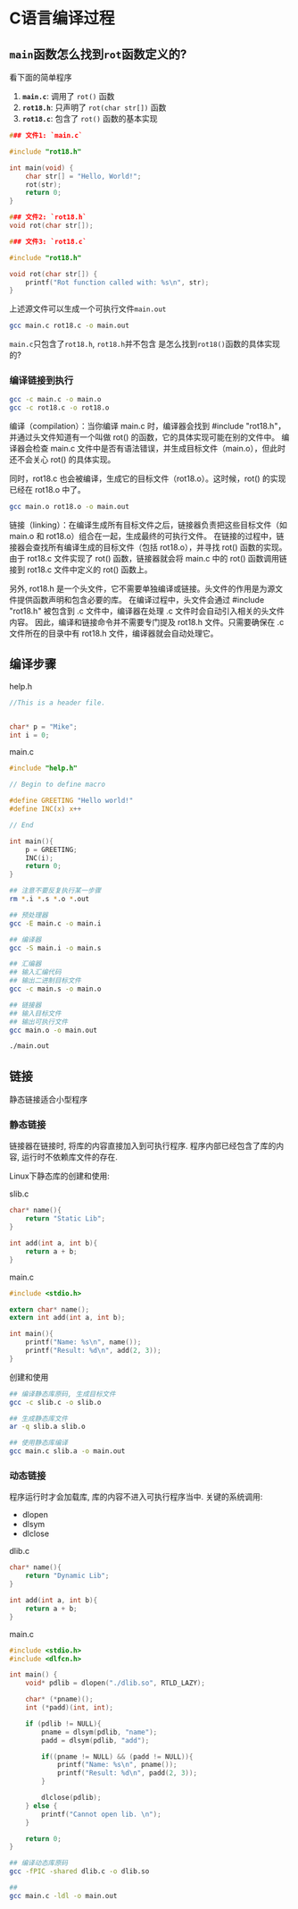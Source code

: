 # C语言编译过程

## `main`函数怎么找到`rot`函数定义的?

看下面的简单程序

1. **`main.c`**: 调用了 `rot()` 函数
2. **`rot18.h`**: 只声明了 `rot(char str[])` 函数
3. **`rot18.c`**: 包含了 `rot()` 函数的基本实现

```c
### 文件1: `main.c`

#include "rot18.h"

int main(void) {
    char str[] = "Hello, World!";
    rot(str);
    return 0;
}
```

```c
### 文件2: `rot18.h`
void rot(char str[]);
```

```c
### 文件3: `rot18.c`

#include "rot18.h"

void rot(char str[]) {
    printf("Rot function called with: %s\n", str);
}
```

上述源文件可以生成一个可执行文件`main.out`
```bash
gcc main.c rot18.c -o main.out
```

`main.c`只包含了`rot18.h`, `rot18.h`并不包含
是怎么找到`rot18()`函数的具体实现的?

### 编译链接到执行
```bash
gcc -c main.c -o main.o
gcc -c rot18.c -o rot18.o
```
编译（compilation）：当你编译 main.c 时，编译器会找到 #include "rot18.h"，并通过头文件知道有一个叫做 rot() 的函数，它的具体实现可能在别的文件中。
编译器会检查 main.c 文件中是否有语法错误，并生成目标文件（main.o），但此时还不会关心 rot() 的具体实现。

同时，rot18.c 也会被编译，生成它的目标文件（rot18.o）。这时候，rot() 的实现已经在 rot18.o 中了。

```bash
gcc main.o rot18.o -o main.out
```
链接（linking）：在编译生成所有目标文件之后，链接器负责把这些目标文件（如 main.o 和 rot18.o）组合在一起，生成最终的可执行文件。
在链接的过程中，链接器会查找所有编译生成的目标文件（包括 rot18.o），并寻找 rot() 函数的实现。
由于 rot18.c 文件实现了 rot() 函数，链接器就会将 main.c 中的 rot() 函数调用链接到 rot18.c 文件中定义的 rot() 函数上。

另外, rot18.h 是一个头文件，它不需要单独编译或链接。头文件的作用是为源文件提供函数声明和包含必要的库。
在编译过程中，头文件会通过 #include "rot18.h" 被包含到 .c 文件中，编译器在处理 .c 文件时会自动引入相关的头文件内容。
因此，编译和链接命令并不需要专门提及 rot18.h 文件。只需要确保在 .c 文件所在的目录中有 rot18.h 文件，编译器就会自动处理它。

## 编译步骤

help.h

```c
//This is a header file.


char* p = "Mike";
int i = 0;
```

main.c

```c
#include "help.h"

// Begin to define macro

#define GREETING "Hello world!"
#define INC(x) x++

// End

int main(){
    p = GREETING;
    INC(i);
    return 0;
}
```

```bash
## 注意不要反复执行某一步骤
rm *.i *.s *.o *.out

## 预处理器
gcc -E main.c -o main.i

## 编译器
gcc -S main.i -o main.s

## 汇编器
## 输入汇编代码
## 输出二进制目标文件
gcc -c main.s -o main.o

## 链接器
## 输入目标文件
## 输出可执行文件
gcc main.o -o main.out

./main.out
```

## 链接

静态链接适合小型程序

### 静态链接

链接器在链接时, 将库的内容直接加入到可执行程序. 程序内部已经包含了库的内容, 运行时不依赖库文件的存在.

Linux下静态库的创建和使用:

slib.c

```c
char* name(){
    return "Static Lib";
}

int add(int a, int b){
    return a + b;
}

```

main.c

```c
#include <stdio.h>

extern char* name();
extern int add(int a, int b);

int main(){
    printf("Name: %s\n", name());
    printf("Result: %d\n", add(2, 3));
}
```

创建和使用

```bash
## 编译静态库原码, 生成目标文件
gcc -c slib.c -o slib.o

## 生成静态库文件
ar -q slib.a slib.o

## 使用静态库编译
gcc main.c slib.a -o main.out
```

### 动态链接

程序运行时才会加载库, 库的内容不进入可执行程序当中.
关键的系统调用:

- dlopen
- dlsym
- dlclose

dlib.c

```c
char* name(){
    return "Dynamic Lib";
}

int add(int a, int b){
    return a + b;
}
```

main.c

```c
#include <stdio.h>
#include <dlfcn.h>

int main() {
    void* pdlib = dlopen("./dlib.so", RTLD_LAZY);

    char* (*pname)();
    int (*padd)(int, int);

    if (pdlib != NULL){
        pname = dlsym(pdlib, "name");
        padd = dlsym(pdlib, "add");

        if((pname != NULL) && (padd != NULL)){
            printf("Name: %s\n", pname());
            printf("Result: %d\n", padd(2, 3));
        }

        dlclose(pdlib);
    } else {
        printf("Cannot open lib. \n");
    }

    return 0;
}
```

```bash
## 编译动态库原码
gcc -fPIC -shared dlib.c -o dlib.so

##
gcc main.c -ldl -o main.out
```
